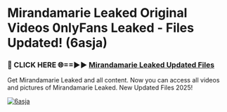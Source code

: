 # Mirandamarie Leaked Original Videos 0nlyFans Leaked - Files Updated! (6asja)

<h3>🔴 CLICK HERE 🌐==►► <a href="https://tinyurl.com/ehrbuxhb" rel="nofollow">Mirandamarie Leaked Updated Files</a></h3>

Get Mirandamarie Leaked and all content. Now you can access all videos and pictures of Mirandamarie Leaked. New Updated Files 2025!

[![6asja](https://i.imgur.com/lVYEuWS.gif)](https://tinyurl.com/ehrbuxhb)
